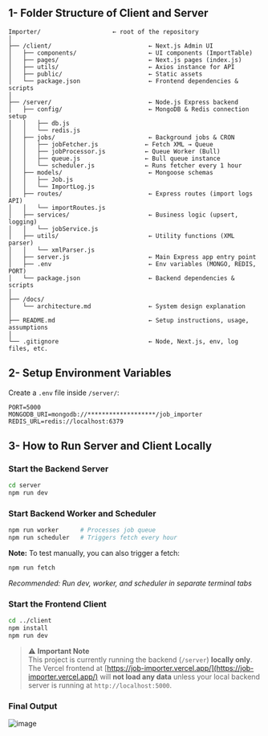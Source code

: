 ## 1- Folder Structure of Client and Server

```
Importer/                    ← root of the repository
│
├── /client/                           ← Next.js Admin UI
│   ├── components/                    ← UI components (ImportTable)
│   ├── pages/                         ← Next.js pages (index.js)
│   ├── utils/                         ← Axios instance for API
│   ├── public/                        ← Static assets
│   └── package.json                   ← Frontend dependencies & scripts
│
├── /server/                           ← Node.js Express backend
│   ├── config/                        ← MongoDB & Redis connection setup
│   │   ├── db.js
│   │   └── redis.js
│   ├── jobs/                          ← Background jobs & CRON
│   │   ├── jobFetcher.js             ← Fetch XML → Queue
│   │   ├── jobProcessor.js           ← Queue Worker (Bull)
│   │   ├── queue.js                  ← Bull queue instance
│   │   └── scheduler.js              ← Runs fetcher every 1 hour
│   ├── models/                        ← Mongoose schemas
│   │   ├── Job.js
│   │   └── ImportLog.js
│   ├── routes/                        ← Express routes (import logs API)
│   │   └── importRoutes.js
│   ├── services/                      ← Business logic (upsert, logging)
│   │   └── jobService.js
│   ├── utils/                         ← Utility functions (XML parser)
│   │   └── xmlParser.js
│   ├── server.js                      ← Main Express app entry point
│   ├── .env                           ← Env variables (MONGO, REDIS, PORT)
│   └── package.json                   ← Backend dependencies & scripts
│
├── /docs/
│   └── architecture.md                ← System design explanation
│
├── README.md                          ← Setup instructions, usage, assumptions
│
└── .gitignore                         ← Node, Next.js, env, log files, etc.
```

## 2- Setup Environment Variables

Create a `.env` file inside `/server/`:

```
PORT=5000
MONGODB_URI=mongodb://*******************/job_importer
REDIS_URL=redis://localhost:6379
```

## 3- How to Run Server and Client Locally

### Start the Backend Server

```bash
cd server
npm run dev 
```

### Start Backend Worker and Scheduler

```bash
npm run worker      # Processes job queue
npm run scheduler   # Triggers fetch every hour
```

**Note:** To test manually, you can also trigger a fetch:

```bash
npm run fetch
```

_Recommended: Run dev, worker, and scheduler in separate terminal tabs_

### Start the Frontend Client

```bash
cd ../client
npm install
npm run dev 
```

> ⚠️ **Important Note**  
> This project is currently running the backend (`/server`) **locally only**.  
> The Vercel frontend at [https://job-importer.vercel.app/](https://job-importer.vercel.app/) will **not load any data** unless your local backend server is running at `http://localhost:5000`.
>
> 
### Final Output 
![image](https://github.com/user-attachments/assets/d3262ecf-9958-4d6a-b490-75283078024f)
